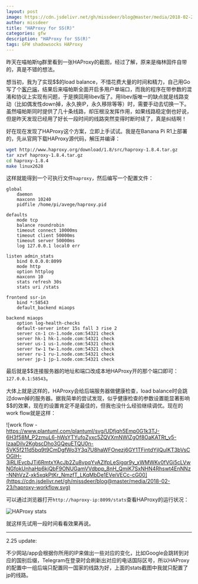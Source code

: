 ```yaml
---
layout: post
image: https://cdn.jsdelivr.net/gh/missdeer/blog@master/media/2018-02-23/haproxy-workflow.svg
author: missdeer
title: "HAProxy for SS(R)"
categories: gfw
description: "HAProxy for SS(R)"
tags: GFW shadowsocks HAProxy
---
```


昨天在喵帕斯tg群里看到一张HAProxy的截图，经过了解，原来是梅林固件自带的，真是不错的想法。

想当初，我为了实现$$的load balance，不惜花费大量的时间和精力，自己用Go写了个[客户端](../../../2015/11/avege-works-initially/)，结果后来喵帕斯全面开启多用户单端口，而我的程序在带参数的混淆和协议上实现有问题，于是换回用libev版了。用libev版唯一的缺点就是线路变动（比如偶发性down掉，永久换IP，永久移除等等）时，需要手动去切换一下。虽然喵帕斯同时提供了几十条线路，却压根没发挥作用，如果线路稳定倒也好说，但是昨天发现已经用了好长一段时间的线路突然变得时断时续了，真是纠结啊！

好在现在发现了HAProxy这个方案，立即上手试试。我是在Banana Pi R1上部署的，先从官网下载HAProxy源代码，解压并编译：

```bash
wget http://www.haproxy.org/download/1.8/src/haproxy-1.8.4.tar.gz
tar xzvf haproxy-1.8.4.tar.gz
cd haproxy-1.8.4
make linux2628
```

这样就能得到一个可执行文件`haproxy`，然后编写一个配置文件：

```
global 
    daemon  
    maxconn 10240 
    pidfile /home/pi/avege/haproxy.pid 

defaults 
    mode tcp
    balance roundrobin
    timeout connect 10000ms  
    timeout client 50000ms  
    timeout server 50000ms  
    log 127.0.0.1 local0 err

listen admin_stats  
    bind 0.0.0.0:8099
    mode http
    option httplog
    maxconn 10  
    stats refresh 30s
    stats uri /stats  

frontend ssr-in 
    bind *:58543  
    default_backend miaops
	
backend miaops
    option log-health-checks
    default-server inter 15s fall 3 rise 2
    server cn-1 cn-1.node.com:54321 check
    server hk-1 hk-1.node.com:54321 check
    server us-1 us-1.node.com:54321 check
    server tw-1 tw-1.node.com:54321 check
    server ru-1 ru-1.node.com:54321 check
    server jp-1 jp-1.node.com:54321 check
```

最后就是$$连接服务器的地址和端口改成本地HAProxy开的那个端口即可：`127.0.0.1:58543`。

大体上就是这样的，HAProxy会给后端服务器做健康检查，load balance时会跳过down掉的服务器。据我简单的尝试发现，似乎健康检查的参数设置能显著影响$$的效果，现在的设置肯定不是最佳的，但我也没什么经验继续调优。现在的work flow就是这样：

![work flow - https://www.plantuml.com/plantuml/svg/UDfjqh5Emp0G1k3TJ-6H3f58M_P2zmuL6-hWsYTYufoZyxc5ZQVXmNWIZgOf8OaKATRt_v5-IzaaDiIv2KgbscDho3GQeuETQU0n-5VK5f211d5bq9t9CmDgfWo3Y3q7U8haWFOnezj6GY1TFintdYjlQuIKT3bVsCOGIH-3iRLIEvcbJTi6RmtxYAcJb2Zu8vpqYvAZlfpLeSigqr9y_xWMWKv0fVGi5cLVwNGfokUnhaHp6kjQbF9ONUGamVVdbpp_8nH_QmiK7SxNHN4Rhswt4EnNNz-NNhVzZ-xk5xqkPtKr_NmzfT_LKqMbDe1EVeiVECc-cG00](https://cdn.jsdelivr.net/gh/missdeer/blog@master/media/2018-02-23/haproxy-workflow.svg)

可以通过浏览器打开`http://haproxy-ip:8099/stats`查看HAProxy的运行状况：

![HAProxy stats](https://cdn.jsdelivr.net/gh/missdeer/blog@master/media/2018-02-23/haproxy-stats.png)

就这样先试用一段时间看看效果再说。

----

2.25 update:

不少网站/app会根据你所用的IP来做出一些对应的变化，比如Google会跳转到对应的国别后缀，Telegram在登录时会刷新出对应的电话国际区号，所以HAProxy的配置中一组后端只配置同一国家的线路为好，上面的stats截图中我就只配置了jp的线路。